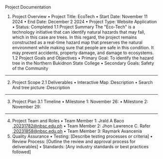 Project Documentation
1. Project Overview
•	Project Title: EcoTech
•	Start Date: November 11 2024
•	End Date: December 2 2024
•	Project Type: Website Application
•	Status: Completed
1.1	Project Summary
The "Eco-Tech" is a technology initiative that can identify natural hazards that may fall, which in this case are trees. In this regard, the project remains constructed as a real-time hazard map that preserves the natural environment while making sure that people are safe in this condition. It may prevent accidents, property damage, and damage to ecosystems.
1.2 Project Goals and Objectives
•	Primary Goal: To identify the hazard tree in the Northern Bukidnon State College
•	Secondary Goals: Safety of the Community 
________________________________________
2. Project Scope
2.1 Deliverables
•	Interactive Map :Description
•	Search And tree picture :Description
________________________________________
3. Project Plan
3.1 Timeline
•	Milestone 1: November 26:
•	Milestone 2: November 29:
________________________________________
4. Project Team and Roles
•	Team Member 1: Jrald A Baco ,20231782@nbsc.edu.ph
•	Team Member 2: Jhon Lawrence C. Rafer ,20231858@nbsc.edu.ph
•	Team Member 3: Raymark Avancenia
5. Quality Assurance
•	Testing: [Describe testing processes or criteria]
•	Review Process: [Outline the review and approval process for deliverables]
•	Standards: [Any industry standards or best practices followed]



